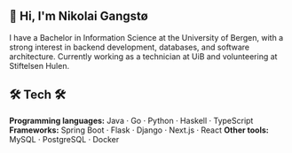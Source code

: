 ## 👋 Hi, I'm Nikolai Gangstø

I have a Bachelor in Information Science at the University of Bergen, with a strong interest in backend development, databases, and software architecture. Currently working as a technician at UiB and volunteering at Stiftelsen Hulen.

## 🛠️ Tech  🛠️

**Programming languages:** Java · Go · Python · Haskell · TypeScript  
**Frameworks:** Spring Boot · Flask · Django · Next.js · React
**Other tools:** MySQL · PostgreSQL · Docker
